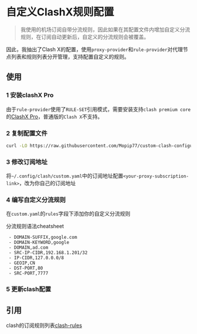 # 自定义ClashX规则配置

> 我使用的机场订阅自带分流规则，因此如果在其配置文件内增加自定义分流规则，在订阅自动更新后，自定义的分流规则会被覆盖。

因此，我抽出了Clash X的配置，使用`proxy-provider`和`rule-provider`对代理节点列表和规则列表分开管理，支持配置自定义的规则。

## 使用

### 1 安装clashX Pro

由于`rule-provider`使用了`RULE-SET`引用模式，需要安装支持`clash premium core`的[ClashX Pro](https://install.appcenter.ms/users/clashx/apps/clashx-pro/distribution_groups/public)，普通版的`Clash X`不支持。

### 2 复制配置文件

```bash
curl -LO https://raw.githubusercontent.com/Mopip77/custom-clash-configuration/master/custom.template.yaml ~/.config/clash/custom.yaml
```

### 3 修改订阅地址

将`~/.config/clash/custom.yaml`中的订阅地址配置`<your-proxy-subscription-link>`，改为你自己的订阅地址

### 4 编写自定义分流规则

在`custom.yaml`的`rules`字段下添加你的自定义分流规则

分流规则语法cheatsheet
```
 - DOMAIN-SUFFIX,google.com
 - DOMAIN-KEYWORD,google
 - DOMAIN,ad.com
 - SRC-IP-CIDR,192.168.1.201/32
 - IP-CIDR,127.0.0.0/8
 - GEOIP,CN
 - DST-PORT,80
 - SRC-PORT,7777
```

### 5 更新clash配置

## 引用

clash的订阅规则列表[clash-rules](https://github.com/Loyalsoldier/clash-rules)
